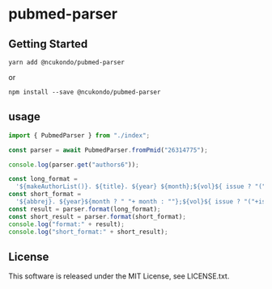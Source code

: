 # pubmed-parser

## Getting Started

```
yarn add @ncukondo/pubmed-parser
```

or

```
npm install --save @ncukondo/pubmed-parser
```

## usage

```typescript
import { PubmedParser } from "./index";

const parser = await PubmedParser.fromPmid("26314775");

console.log(parser.get("authors6"));

const long_format =
  '${makeAuthorList()}. ${title}. ${year} ${month};${vol}${ issue ? "("+issue+")" : ""}:${page}${ pmid ? " Cited in PubMed; PMID:"+pmid : ""}.';
const short_format =
  '${abbrej}. ${year}${month ? " "+ month : ""};${vol}${ issue ? "("+issue+")" : ""}:${page}${ pmid ? " pmid:" + pmid : ""}.';
const result = parser.format(long_format);
const short_result = parser.format(short_format);
console.log("format:" + result);
console.log("short_format:" + short_result);
```

## License

This software is released under the MIT License, see LICENSE.txt.

